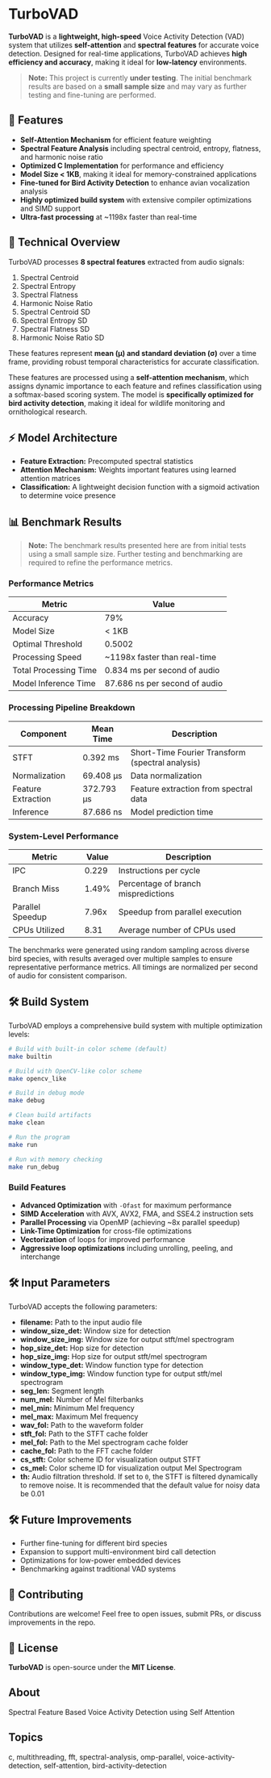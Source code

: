 # TurboVAD

**TurboVAD** is a **lightweight, high-speed** Voice Activity Detection (VAD) system that utilizes **self-attention** and **spectral features** for accurate voice detection. Designed for real-time applications, TurboVAD achieves **high efficiency and accuracy**, making it ideal for **low-latency** environments.

> **Note:** This project is currently **under testing**. The initial benchmark results are based on a **small sample size** and may vary as further testing and fine-tuning are performed.

## 🚀 Features
* **Self-Attention Mechanism** for efficient feature weighting
* **Spectral Feature Analysis** including spectral centroid, entropy, flatness, and harmonic noise ratio
* **Optimized C Implementation** for performance and efficiency
* **Model Size < 1KB**, making it ideal for memory-constrained applications
* **Fine-tuned for Bird Activity Detection** to enhance avian vocalization analysis
* **Highly optimized build system** with extensive compiler optimizations and SIMD support
* **Ultra-fast processing** at ~1198x faster than real-time

## 📌 Technical Overview
TurboVAD processes **8 spectral features** extracted from audio signals:
1. Spectral Centroid
2. Spectral Entropy
3. Spectral Flatness
4. Harmonic Noise Ratio
5. Spectral Centroid SD
6. Spectral Entropy SD
7. Spectral Flatness SD
8. Harmonic Noise Ratio SD

These features represent **mean (μ) and standard deviation (σ)** over a time frame, providing robust temporal characteristics for accurate classification.

These features are processed using a **self-attention mechanism**, which assigns dynamic importance to each feature and refines classification using a softmax-based scoring system. The model is **specifically optimized for bird activity detection**, making it ideal for wildlife monitoring and ornithological research.

## ⚡ Model Architecture
* **Feature Extraction:** Precomputed spectral statistics
* **Attention Mechanism:** Weights important features using learned attention matrices
* **Classification:** A lightweight decision function with a sigmoid activation to determine voice presence

## 📊 Benchmark Results


> **Note:** The benchmark results presented here are from initial tests using a small sample size. Further testing and benchmarking are required to refine the performance metrics.


### Performance Metrics
| Metric | Value |
|--------|-------|
| Accuracy | 79% |
| Model Size | < 1KB |
| Optimal Threshold | 0.5002 |
| Processing Speed | ~1198x faster than real-time |
| Total Processing Time | 0.834 ms per second of audio |
| Model Inference Time | 87.686 ns per second of audio |

### Processing Pipeline Breakdown
| Component | Mean Time | Description |
|-----------|-----------|-------------|
| STFT | 0.392 ms | Short-Time Fourier Transform (spectral analysis) |
| Normalization | 69.408 µs | Data normalization |
| Feature Extraction | 372.793 µs | Feature extraction from spectral data |
| Inference | 87.686 ns | Model prediction time |

### System-Level Performance
| Metric | Value | Description |
|--------|-------|-------------|
| IPC | 0.229 | Instructions per cycle |
| Branch Miss | 1.49% | Percentage of branch mispredictions |
| Parallel Speedup | 7.96x | Speedup from parallel execution |
| CPUs Utilized | 8.31 | Average number of CPUs used |

The benchmarks were generated using random sampling across diverse bird species, with results averaged over multiple samples to ensure representative performance metrics. All timings are normalized per second of audio for consistent comparison.

## 🛠️ Build System
TurboVAD employs a comprehensive build system with multiple optimization levels:

```bash
# Build with built-in color scheme (default)
make builtin

# Build with OpenCV-like color scheme
make opencv_like

# Build in debug mode 
make debug

# Clean build artifacts
make clean

# Run the program
make run

# Run with memory checking
make run_debug
```

### Build Features
* **Advanced Optimization** with `-Ofast` for maximum performance
* **SIMD Acceleration** with AVX, AVX2, FMA, and SSE4.2 instruction sets
* **Parallel Processing** via OpenMP (achieving ~8x parallel speedup)
* **Link-Time Optimization** for cross-file optimizations
* **Vectorization** of loops for improved performance
* **Aggressive loop optimizations** including unrolling, peeling, and interchange

## 🛠️ Input Parameters
TurboVAD accepts the following parameters:
* **filename:** Path to the input audio file
* **window_size_det:** Window size for detection
* **window_size_img:** Window size for output stft/mel spectrogram 
* **hop_size_det:** Hop size for detection
* **hop_size_img:** Hop size for output stft/mel spectrogram 
* **window_type_det:** Window function type for detection
* **window_type_img:** Window function type for output stft/mel spectrogram 
* **seg_len:** Segment length
* **num_mel:** Number of Mel filterbanks
* **mel_min:** Minimum Mel frequency
* **mel_max:** Maximum Mel frequency
* **wav_fol:** Path to the waveform folder
* **stft_fol:** Path to the STFT cache folder
* **mel_fol:** Path to the Mel spectrogram cache folder
* **cache_fol:** Path to the FFT cache folder
* **cs_stft:** Color scheme ID for visualization output STFT
* **cs_mel:** Color scheme ID for visualization output Mel Spectrogram
* **th:** Audio filtration threshold. If set to `0`, the STFT is filtered dynamically to remove noise. It is recommended that the default value for noisy data be 0.01

## 🛠️ Future Improvements
* Further fine-tuning for different bird species
* Expansion to support multi-environment bird call detection
* Optimizations for low-power embedded devices
* Benchmarking against traditional VAD systems

## 🤝 Contributing
Contributions are welcome! Feel free to open issues, submit PRs, or discuss improvements in the repo.

## 💜 License
**TurboVAD** is open-source under the **MIT License**.

## About
Spectral Feature Based Voice Activity Detection using Self Attention

## Topics
c, multithreading, fft, spectral-analysis, omp-parallel, voice-activity-detection, self-attention, bird-activity-detection